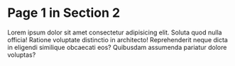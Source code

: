 # Page 1 in Section 2

Lorem ipsum dolor sit amet consectetur adipisicing elit. Soluta quod
nulla officia! Ratione voluptate distinctio in architecto! Reprehenderit
neque dicta in eligendi similique obcaecati eos? Quibusdam assumenda
pariatur dolore voluptas?

